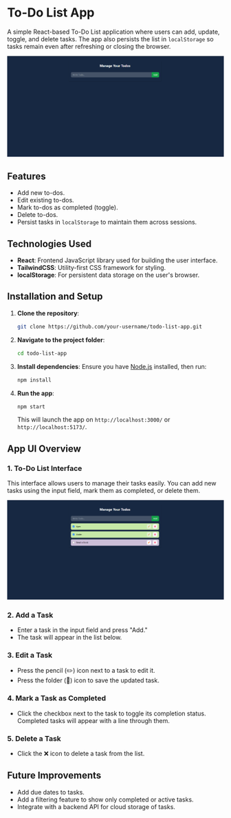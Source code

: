 
# **To-Do List App**

A simple React-based To-Do List application where users can add, update, toggle, and delete tasks. The app also persists the list in `localStorage` so tasks remain even after refreshing or closing the browser.

![App UI Preview](./src/assets/ui.png)

## **Features**
- Add new to-dos.
- Edit existing to-dos.
- Mark to-dos as completed (toggle).
- Delete to-dos.
- Persist tasks in `localStorage` to maintain them across sessions.

## **Technologies Used**
- **React**: Frontend JavaScript library used for building the user interface.
- **TailwindCSS**: Utility-first CSS framework for styling.
- **localStorage**: For persistent data storage on the user's browser.

## **Installation and Setup**

1. **Clone the repository**:
   ```bash
   git clone https://github.com/your-username/todo-list-app.git
   ```

2. **Navigate to the project folder**:
   ```bash
   cd todo-list-app
   ```

3. **Install dependencies**:
   Ensure you have [Node.js](https://nodejs.org/) installed, then run:
   ```bash
   npm install
   ```

4. **Run the app**:
   ```bash
   npm start
   ```

   This will launch the app on `http://localhost:3000/` or `http://localhost:5173/`.

## **App UI Overview**

### **1. To-Do List Interface**
This interface allows users to manage their tasks easily. You can add new tasks using the input field, mark them as completed, or delete them.

![To-Do List Interface](./src/assets/list.png)

### **2. Add a Task**
- Enter a task in the input field and press "Add."
- The task will appear in the list below.

### **3. Edit a Task**
- Press the pencil (✏️) icon next to a task to edit it.
- Press the folder (📁) icon to save the updated task.

### **4. Mark a Task as Completed**
- Click the checkbox next to the task to toggle its completion status. Completed tasks will appear with a line through them.

### **5. Delete a Task**
- Click the ❌ icon to delete a task from the list.


## **Future Improvements**
- Add due dates to tasks.
- Add a filtering feature to show only completed or active tasks.
- Integrate with a backend API for cloud storage of tasks.

